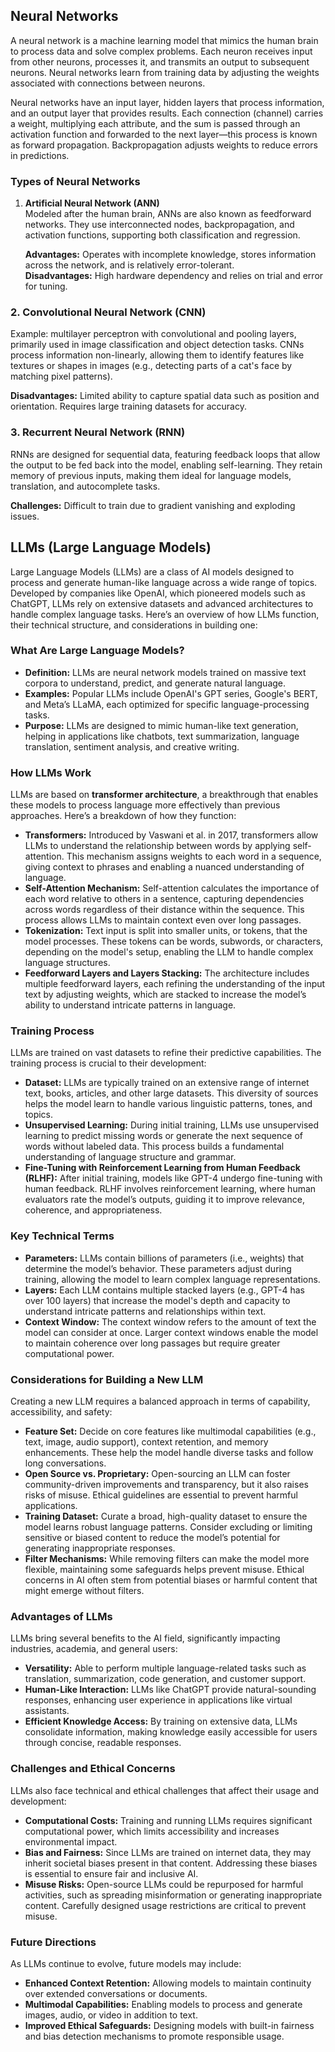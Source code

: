 ## Neural Networks

A neural network is a machine learning model that mimics the human brain to process data and solve complex problems. Each neuron receives input from other neurons, processes it, and transmits an output to subsequent neurons. Neural networks learn from training data by adjusting the weights associated with connections between neurons.

Neural networks have an input layer, hidden layers that process information, and an output layer that provides results. Each connection (channel) carries a weight, multiplying each attribute, and the sum is passed through an activation function and forwarded to the next layer—this process is known as forward propagation. Backpropagation adjusts weights to reduce errors in predictions.

### Types of Neural Networks

1. **Artificial Neural Network (ANN)**  
   Modeled after the human brain, ANNs are also known as feedforward networks. They use interconnected nodes, backpropagation, and activation functions, supporting both classification and regression.

   **Advantages:** Operates with incomplete knowledge, stores information across the network, and is relatively error-tolerant.  
   **Disadvantages:** High hardware dependency and relies on trial and error for tuning.

### 2. Convolutional Neural Network (CNN)

Example: multilayer perceptron with convolutional and pooling layers, primarily used in image classification and object detection tasks. CNNs process information non-linearly, allowing them to identify features like textures or shapes in images (e.g., detecting parts of a cat's face by matching pixel patterns).

**Disadvantages:** Limited ability to capture spatial data such as position and orientation. Requires large training datasets for accuracy.

### 3. Recurrent Neural Network (RNN)

RNNs are designed for sequential data, featuring feedback loops that allow the output to be fed back into the model, enabling self-learning. They retain memory of previous inputs, making them ideal for language models, translation, and autocomplete tasks.

**Challenges:** Difficult to train due to gradient vanishing and exploding issues.

## LLMs (Large Language Models)

Large Language Models (LLMs) are a class of AI models designed to process and generate human-like language across a wide range of topics. Developed by companies like OpenAI, which pioneered models such as ChatGPT, LLMs rely on extensive datasets and advanced architectures to handle complex language tasks. Here’s an overview of how LLMs function, their technical structure, and considerations in building one:

### What Are Large Language Models?

- **Definition:** LLMs are neural network models trained on massive text corpora to understand, predict, and generate natural language.
- **Examples:** Popular LLMs include OpenAI's GPT series, Google's BERT, and Meta’s LLaMA, each optimized for specific language-processing tasks.
- **Purpose:** LLMs are designed to mimic human-like text generation, helping in applications like chatbots, text summarization, language translation, sentiment analysis, and creative writing.

### How LLMs Work

LLMs are based on **transformer architecture**, a breakthrough that enables these models to process language more effectively than previous approaches. Here’s a breakdown of how they function:

- **Transformers:** Introduced by Vaswani et al. in 2017, transformers allow LLMs to understand the relationship between words by applying self-attention. This mechanism assigns weights to each word in a sequence, giving context to phrases and enabling a nuanced understanding of language.
- **Self-Attention Mechanism:** Self-attention calculates the importance of each word relative to others in a sentence, capturing dependencies across words regardless of their distance within the sequence. This process allows LLMs to maintain context even over long passages.
- **Tokenization:** Text input is split into smaller units, or tokens, that the model processes. These tokens can be words, subwords, or characters, depending on the model's setup, enabling the LLM to handle complex language structures.
- **Feedforward Layers and Layers Stacking:** The architecture includes multiple feedforward layers, each refining the understanding of the input text by adjusting weights, which are stacked to increase the model’s ability to understand intricate patterns in language.

### Training Process

LLMs are trained on vast datasets to refine their predictive capabilities. The training process is crucial to their development:

- **Dataset:** LLMs are typically trained on an extensive range of internet text, books, articles, and other large datasets. This diversity of sources helps the model learn to handle various linguistic patterns, tones, and topics.
- **Unsupervised Learning:** During initial training, LLMs use unsupervised learning to predict missing words or generate the next sequence of words without labeled data. This process builds a fundamental understanding of language structure and grammar.
- **Fine-Tuning with Reinforcement Learning from Human Feedback (RLHF):** After initial training, models like GPT-4 undergo fine-tuning with human feedback. RLHF involves reinforcement learning, where human evaluators rate the model’s outputs, guiding it to improve relevance, coherence, and appropriateness.

### Key Technical Terms

- **Parameters:** LLMs contain billions of parameters (i.e., weights) that determine the model’s behavior. These parameters adjust during training, allowing the model to learn complex language representations.
- **Layers:** Each LLM contains multiple stacked layers (e.g., GPT-4 has over 100 layers) that increase the model's depth and capacity to understand intricate patterns and relationships within text.
- **Context Window:** The context window refers to the amount of text the model can consider at once. Larger context windows enable the model to maintain coherence over long passages but require greater computational power.

### Considerations for Building a New LLM

Creating a new LLM requires a balanced approach in terms of capability, accessibility, and safety:

- **Feature Set:** Decide on core features like multimodal capabilities (e.g., text, image, audio support), context retention, and memory enhancements. These help the model handle diverse tasks and follow long conversations.
- **Open Source vs. Proprietary:** Open-sourcing an LLM can foster community-driven improvements and transparency, but it also raises risks of misuse. Ethical guidelines are essential to prevent harmful applications.
- **Training Dataset:** Curate a broad, high-quality dataset to ensure the model learns robust language patterns. Consider excluding or limiting sensitive or biased content to reduce the model’s potential for generating inappropriate responses.
- **Filter Mechanisms:** While removing filters can make the model more flexible, maintaining some safeguards helps prevent misuse. Ethical concerns in AI often stem from potential biases or harmful content that might emerge without filters.

### Advantages of LLMs

LLMs bring several benefits to the AI field, significantly impacting industries, academia, and general users:

- **Versatility:** Able to perform multiple language-related tasks such as translation, summarization, code generation, and customer support.
- **Human-Like Interaction:** LLMs like ChatGPT provide natural-sounding responses, enhancing user experience in applications like virtual assistants.
- **Efficient Knowledge Access:** By training on extensive data, LLMs consolidate information, making knowledge easily accessible for users through concise, readable responses.

### Challenges and Ethical Concerns

LLMs also face technical and ethical challenges that affect their usage and development:

- **Computational Costs:** Training and running LLMs requires significant computational power, which limits accessibility and increases environmental impact.
- **Bias and Fairness:** Since LLMs are trained on internet data, they may inherit societal biases present in that content. Addressing these biases is essential to ensure fair and inclusive AI.
- **Misuse Risks:** Open-source LLMs could be repurposed for harmful activities, such as spreading misinformation or generating inappropriate content. Carefully designed usage restrictions are critical to prevent misuse.

### Future Directions

As LLMs continue to evolve, future models may include:

- **Enhanced Context Retention:** Allowing models to maintain continuity over extended conversations or documents.
- **Multimodal Capabilities:** Enabling models to process and generate images, audio, or video in addition to text.
- **Improved Ethical Safeguards:** Designing models with built-in fairness and bias detection mechanisms to promote responsible usage.

